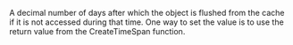 A decimal number of days after which the object is flushed from the cache if it is not accessed during that time. One way to set the value is to use the return value from the CreateTimeSpan function.
